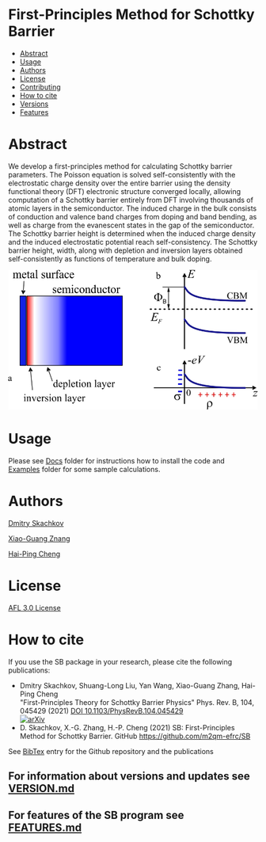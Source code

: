 # First-Principles Method for Schottky Barrier

* [Abstract](README.md#abstract)
* [Usage](README.md#usage)
* [Authors](README.md#authors)
* [License](README.md#license)
* [Contributing](DEVELOPMENT.md)
* [How to cite](README.md#how-to-cite)
* [Versions](VERSION.md)
* [Features](FEATURES.md)

# Abstract

We develop a first-principles method for calculating Schottky barrier parameters. The Poisson equation is solved self-consistently with the electrostatic charge density over the entire barrier using the density functional theory (DFT) electronic structure converged locally, allowing computation of a Schottky barrier entirely from DFT involving thousands of atomic layers in the semiconductor. The induced charge in the bulk consists of conduction and valence band charges from doping and band bending, as well as charge from the evanescent states in the gap of the semiconductor. The Schottky barrier height is determined when the induced charge density and the induced electrostatic potential reach self-consistency. The Schottky barrier height, width, along with depletion and inversion layers obtained self-consistently as functions of temperature and bulk doping.

![GitHub Logo](Docs/logo.jpg)

# Usage

Please see [Docs](Docs) folder for instructions how to install the code and [Examples](Examples) folder for some sample calculations. 

# Authors

[Dmitry Skachkov](mailto:dmitry.skachkov@dsedu.org)

[Xiao-Guang Znang](mailto:xgz@ufl.edu)

[Hai-Ping Cheng](mailto:ha.cheng@northeastern.edu)

# License

[AFL 3.0 License](LICENSE.md) 

# How to cite

If you use the SB package in your research, please cite the following publications:

* Dmitry Skachkov, Shuang-Long Liu, Yan Wang, Xiao-Guang Zhang, Hai-Ping Cheng  
"First-Principles Theory for Schottky Barrier Physics" Phys. Rev. B, 104, 045429 (2021) [DOI 10.1103/PhysRevB.104.045429](https://doi.org/10.1103/PhysRevB.104.045429)  
[![arXiv](https://img.shields.io/badge/arXiv-2001.00710-b31b1b.svg?style=plastic)](https://arxiv.org/abs/2001.00710)
* D. Skachkov, X.-G. Zhang, H.-P. Cheng (2021) SB: First-Principles Method for Schottky Barrier. GitHub https://github.com/m2qm-efrc/SB  

See [BibTex](BibTex.md) entry for the Github repository and the publications
  
## For information about versions and updates see [VERSION.md](VERSION.md) 

## For features of the SB program see [FEATURES.md](FEATURES.md) 





